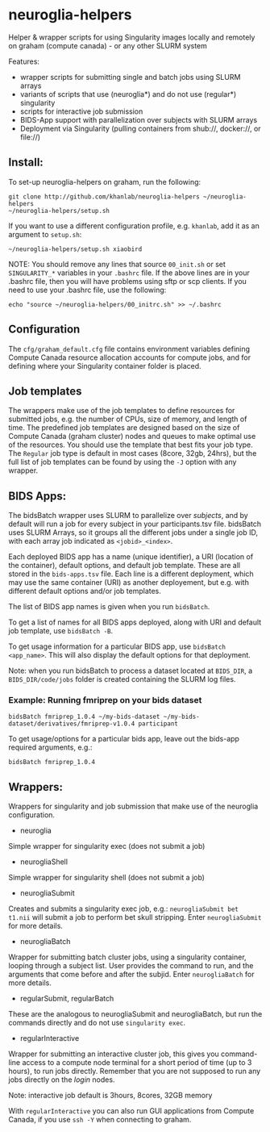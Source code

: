 # neuroglia-helpers

Helper & wrapper scripts for using Singularity images locally and remotely on graham (compute canada) - or any other SLURM system

Features:
* wrapper scripts for submitting single and batch jobs using SLURM arrays
* variants of scripts that use (neuroglia*) and do not use (regular*) singularity
* scripts for interactive job submission 
* BIDS-App support with parallelization over subjects with SLURM arrays
* Deployment via Singularity (pulling containers from shub://, docker://, or file://)

## Install:

To set-up neuroglia-helpers on graham, run the following:
```
git clone http://github.com/khanlab/neuroglia-helpers ~/neuroglia-helpers
~/neuroglia-helpers/setup.sh
```

If you want to use a different configuration profile, e.g. `khanlab`, add it as an argument to `setup.sh`:
```
~/neuroglia-helpers/setup.sh xiaobird
```


NOTE: You should remove any lines that source `00_init.sh` or set `SINGULARITY_*` variables in your `.bashrc` file. If the above lines are in your .bashrc file, then you will have problems using sftp or scp clients. If you need to use your .bashrc file, use the following:
```
echo "source ~/neuroglia-helpers/00_initrc.sh" >> ~/.bashrc
```

## Configuration

The `cfg/graham_default.cfg` file contains environment variables defining Compute Canada resource allocation accounts for compute jobs, and for defining where your Singularity container folder is placed.  

## Job templates

The wrappers make use of the job templates to define resources for submitted jobs, e.g. the number of CPUs, size of memory, and length of time. The predefined job templates are designed based on the size of Compute Canada (graham cluster) nodes and queues to make optimal use of the resources. You should use the template that best fits your job type. The `Regular` job type is default in most cases (8core, 32gb, 24hrs), but the full list of job templates can be found by using the `-J` option with any wrapper.

## BIDS Apps:

The bidsBatch wrapper uses SLURM to parallelize over *subjects*, and by default will run a job for every subject in your participants.tsv file. 
bidsBatch uses SLURM Arrays, so it groups all the different jobs under a single job ID, with each array job indicated as `<jobid>_<index>`.


Each deployed BIDS app has a name (unique identifier), a URI (location of the container), default options, and default job template. These are all stored in the `bids-apps.tsv` file. Each line is a different deployment, which may use the same container (URI) as another deployement, but e.g. with different default options and/or job templates.

The list of BIDS app names is given when you run `bidsBatch`.

To get a list of names for all BIDS apps deployed, along with URI and default job template, use `bidsBatch -B`.

To get usage information for a particular BIDS app, use `bidsBatch <app_name>`. This will also display the default options for that deployment.

Note: when you run bidsBatch to process a dataset located at `BIDS_DIR`, a `BIDS_DIR/code/jobs` folder is created containing the SLURM log files.


### Example: Running fmriprep on your bids dataset
```
bidsBatch fmriprep_1.0.4 ~/my-bids-dataset ~/my-bids-dataset/derivatives/fmriprep-v1.0.4 participant 
```
To get usage/options for a particular bids app, leave out the bids-app required arguments, e.g.:

```
bidsBatch fmriprep_1.0.4 
```





## Wrappers:

Wrappers for singularity and job submission that make use of the neuroglia configuration.

* neuroglia

Simple wrapper for singularity exec (does not submit a job)

* neurogliaShell

Simple wrapper for singularity shell (does not submit a job)

* neurogliaSubmit

Creates and submits a singularity exec job, e.g.: `neurogliaSubmit bet t1.nii` will submit a job to perform bet skull stripping.
Enter `neurogliaSubmit` for more details.

* neurogliaBatch

Wrapper for submitting batch cluster jobs, using a singularity container, looping through a subject list. User provides the command to run, and the arguments that come before and after the subjid.  Enter `neurogliaBatch` for more details.

* regularSubmit, regularBatch

These are the analogous to neurogliaSubmit and neurogliaBatch, but run the commands directly and do not use `singularity exec`.

* regularInteractive

Wrapper for submitting an interactive cluster job, this gives you command-line access to a compute node terminal for a short period of time (up to 3 hours), to run jobs directly. Remember that you are not supposed to run any jobs directly on the *login* nodes. 

Note: interactive job default is 3hours, 8cores, 32GB memory

With `regularInteractive` you can also run GUI applications from Compute Canada, if you use `ssh -Y` when connecting to graham.



